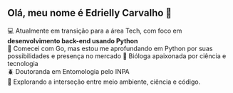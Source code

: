 ## Olá, meu nome é Edrielly Carvalho 👋

💻 Atualmente em transição para a área Tech, com foco em **desenvolvimento back-end usando Python**  
🐛 Comecei com Go, mas estou me aprofundando em Python por suas possibilidades e presença no mercado
🔬 Bióloga apaixonada por ciência e tecnologia  
🪲 Doutoranda em Entomologia pelo INPA  
🌱 Explorando a interseção entre meio ambiente, ciência e código.
